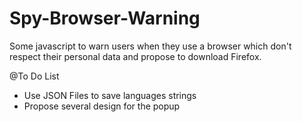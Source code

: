 # Spy-Browser-Warning
Some javascript to warn users when they use a browser which don't respect their personal data and propose to download Firefox.

@To Do List

- Use JSON Files to save languages strings
- Propose several design for the popup
